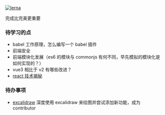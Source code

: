 [![lerna](https://img.shields.io/badge/maintained%20with-lerna-cc00ff.svg)](https://lerna.js.org/)

完成比完美更重要

### 待学习的点

- babel 工作原理，怎么编写一个 babel 插件
- 前端安全
- 前端模块化发展（es6 的模块与 commonjs 有何不同，早先模拟的模块化是如何实现的？）
- vue3 相比于 v2 有哪些改进？
- [react 技术揭秘](https://react.iamkasong.com/)

### 待办事项

- [excalidraw](https://github.com/excalidraw/excalidraw) 深度使用 excalidraw 来绘图并尝试添加新功能，成为 contributor
